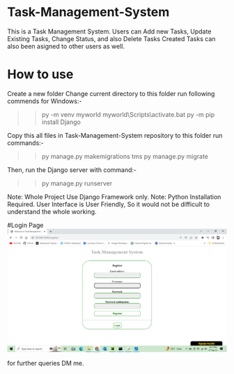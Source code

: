 # Task-Management-System
This is a Task Management System. Users can Add new Tasks, Update Existing Tasks, Change Status, and also Delete Tasks Created
Tasks can also been asigned to other users as well.

# How to use

Create a new folder
Change current directory to this folder
run following commends for Windows:-
>>py -m venv myworld
>>myworld\Scripts\activate.bat
>>py -m pip install Django

Copy this all files in Task-Management-System repository to this folder
run commands:-
>>py manage.py makemigrations tms
>>py manage.py migrate

Then, run the Django server with command:-
>>py manage.py runserver

Note: Whole Project Use Django Framework only.
Note: Python Installation Required.
User Interface is User Friendly, So it would not be difficult to understand the whole working.

#Login Page
![Alt text](/screenshots/snap5.png?raw=true "Login Page")


for further queries DM me.
